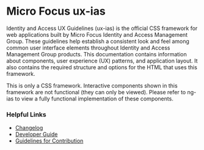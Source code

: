 # Micro Focus ux-ias

Identity and Access UX Guidelines (ux-ias) is the official CSS framework for web applications built by Micro Focus 
Identity and Access Management Group. These guidelines help establish a consistent look and feel among common
user interface elements throughout Identity and Access Management Group products. This documentation contains
information about components, user experience (UX) patterns, and application layout. It also contains the
required structure and options for the HTML that uses this framework.

This is only a CSS framework. Interactive components shown in this framework are not functional (they can
only be viewed). Please refer to ng-ias to view a fully functional implementation of these components.

### Helpful Links

- [Changelog](./CHANGELOG.md)
- [Developer Guide](./DEVELOPER.md)
- [Guidelines for Contribution](./CONTRIBUTING.md)
